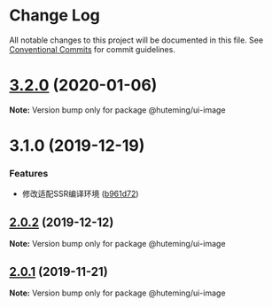 # Change Log

All notable changes to this project will be documented in this file.
See [Conventional Commits](https://conventionalcommits.org) for commit guidelines.

# [3.2.0](https://github.com/huteming/huteming-ui/compare/v3.1.0...v3.2.0) (2020-01-06)

**Note:** Version bump only for package @huteming/ui-image





# 3.1.0 (2019-12-19)


### Features

* 修改适配SSR编译环境 ([b961d72](https://github.com/huteming/huteming-ui/commit/b961d72ddf40360f78627f578d846ac761446388))





## [2.0.2](https://github.com/huteming/huteming-ui/compare/@huteming/ui-image@2.0.1...@huteming/ui-image@2.0.2) (2019-12-12)

**Note:** Version bump only for package @huteming/ui-image





## [2.0.1](https://github.com/huteming/huteming-ui/compare/@huteming/ui-image@2.0.0...@huteming/ui-image@2.0.1) (2019-11-21)

**Note:** Version bump only for package @huteming/ui-image
